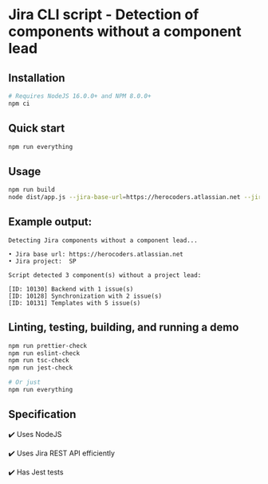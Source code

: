 # Jira CLI script - Detection of components without a component lead

## Installation

```sh
# Requires NodeJS 16.0.0+ and NPM 8.0.0+
npm ci
```

## Quick start

```sh
npm run everything
```

## Usage

```sh
npm run build
node dist/app.js --jira-base-url=https://herocoders.atlassian.net --jira-project-id=SP
```

## Example output:

```
Detecting Jira components without a component lead...

• Jira base url: https://herocoders.atlassian.net
• Jira project:  SP

Script detected 3 component(s) without a project lead:

[ID: 10130] Backend with 1 issue(s)
[ID: 10128] Synchronization with 2 issue(s)
[ID: 10131] Templates with 5 issue(s)
```

## Linting, testing, building, and running a demo

```sh
npm run prettier-check
npm run eslint-check
npm run tsc-check
npm run jest-check

# Or just
npm run everything
```

## Specification

✔️ Uses NodeJS

✔️ Uses Jira REST API efficiently

✔️ Has Jest tests
